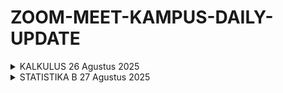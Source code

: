 # ZOOM-MEET-KAMPUS-DAILY-UPDATE

<details>
  <summary>KALKULUS 26 Agustus 2025</summary>
  
  Halo, teman-teman praktikan! 👋

  Kita akan melaksanakan Pertemuan Pertama Mata Kuliah Kalkulus Semester Ganjil 2025.

  🗓 **Tanggal**: Selasa, 26 Agustus 2025  
  🕣 **Waktu**: 19.30 WIB  
  📍 **Tempat**: Google Meet  

  Untuk seluruh praktikan **DIWAJIBKAN HADIR** secara tepat waktu ya.

  Terima kasih 🙌🤩  
  *Wassalamu'alaikum Warahmatullahi Wabarokatuh*
</details>

<details>
  <summary>STATISTIKA B 27 Agustus 2025</summary>
  
  📊 **[ANNOUNCEMENT]** 📊

  Assalamu'alaikum Wr. Wb.  
  Selamat siang semuanya! 👋🏻  
  Kami mau infoin nih, kalau pertemuan responsi kita akan dimulai pada minggu ini 🤠

  Pada Pertemuan 1 ini kelas A dan B akan digabung, pertemuan dilaksanakan pada:  
  🗓️ **Tanggal**: Rabu, 27 Agustus 2025  
  ⏰ **Waktu**: 09.15 - 10.55  
  🔗 **Link**: Menyusul  

  See you soon! 🤩
</details>
